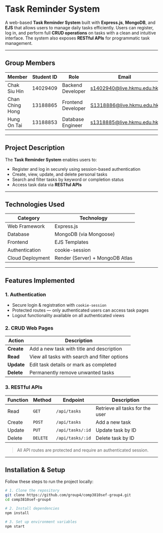 # Task Reminder System

A web-based **Task Reminder System** built with **Express.js**, **MongoDB**, and **EJS** that allows users to manage daily tasks efficiently. Users can register, log in, and perform full **CRUD operations** on tasks with a clean and intuitive interface. The system also exposes **RESTful APIs** for programmatic task management.

---

## Group Members

| Member          | Student ID | Role                 | Email                        |
|-----------------|------------|----------------------|------------------------------|
| Chak Siu Hin    | 14029409   | Backend Developer    | s1402940@live.hkmu.edu.hk    |
| Chan Ching Hong | 13188865   | Frontend Developer   | S1318886@live.hkmu.edu.hk    |
| Hung On Tai     | 13188853   | Database Engineer    | s1318885@live.hkmu.edu.hk    |

---

## Project Description

The **Task Reminder System** enables users to:

- Register and log in securely using session-based authentication
- Create, view, update, and delete personal tasks
- Search and filter tasks by keyword or completion status
- Access task data via **RESTful APIs**

---

## Technologies Used

| Category           | Technology                     |
|--------------------|--------------------------------|
| Web Framework      | Express.js                     |
| Database           | MongoDB (via Mongoose)         |
| Frontend           | EJS Templates                  |
| Authentication     | cookie-session                 |
| Cloud Deployment   | Render (Server) + MongoDB Atlas |

---

## Features Implemented

### 1. Authentication
- Secure login & registration with `cookie-session`
- Protected routes — only authenticated users can access task pages
- Logout functionality available on all authenticated views

### 2. CRUD Web Pages
| Action  | Description |
|--------|-------------|
| **Create** | Add a new task with title and description |
| **Read**   | View all tasks with search and filter options |
| **Update** | Edit task details or mark as completed |
| **Delete** | Permanently remove unwanted tasks |

### 3. RESTful APIs

| Function | Method  | Endpoint            | Description                        |
|---------|--------|---------------------|------------------------------------|
| Read    | `GET`    | `/api/tasks`        | Retrieve all tasks for the user    |
| Create  | `POST`   | `/api/tasks`        | Add a new task                     |
| Update  | `PUT`    | `/api/tasks/:id`    | Update task by ID                  |
| Delete  | `DELETE` | `/api/tasks/:id`    | Delete task by ID                  |

> All API routes are protected and require an authenticated session.

---

## Installation & Setup

Follow these steps to run the project locally:

```bash
# 1. Clone the repository
git clone https://github.com/group4/comp3810sef-group4.git
cd comp3810sef-group4

# 2. Install dependencies
npm install

# 3. Set up environment variables
npm start
